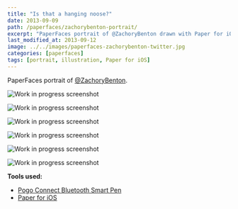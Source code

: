 ```yaml
---
title: "Is that a hanging noose?"
date: 2013-09-09
path: /paperfaces/zachorybenton-portrait/
excerpt: "PaperFaces portrait of @ZachoryBenton drawn with Paper for iOS on an iPad."
last_modified_at: 2013-09-12
image: ../../images/paperfaces-zachorybenton-twitter.jpg
categories: [paperfaces]
tags: [portrait, illustration, Paper for iOS]
---
```


PaperFaces portrait of [@ZachoryBenton](https://twitter.com/zachorybenton).

![Work in progress screenshot](../../images/paperfaces-zachorybenton-process-1-lg.jpg)

![Work in progress screenshot](../../images/paperfaces-zachorybenton-process-2-lg.jpg)

![Work in progress screenshot](../../images/paperfaces-zachorybenton-process-3-lg.jpg)

![Work in progress screenshot](../../images/paperfaces-zachorybenton-process-4-lg.jpg)

![Work in progress screenshot](../../images/paperfaces-zachorybenton-process-5-lg.jpg)

![Work in progress screenshot](../../images/paperfaces-zachorybenton-process-6-lg.jpg)

**Tools used:**

- [Pogo Connect Bluetooth Smart Pen](https://www.amazon.com/gp/product/B009K448L4/ref=as_li_ss_tl?ie=UTF8&camp=1789&creative=390957&creativeASIN=B009K448L4&linkCode=as2&tag=mademist-20)
- [Paper for iOS](https://paper.bywetransfer.com/)
